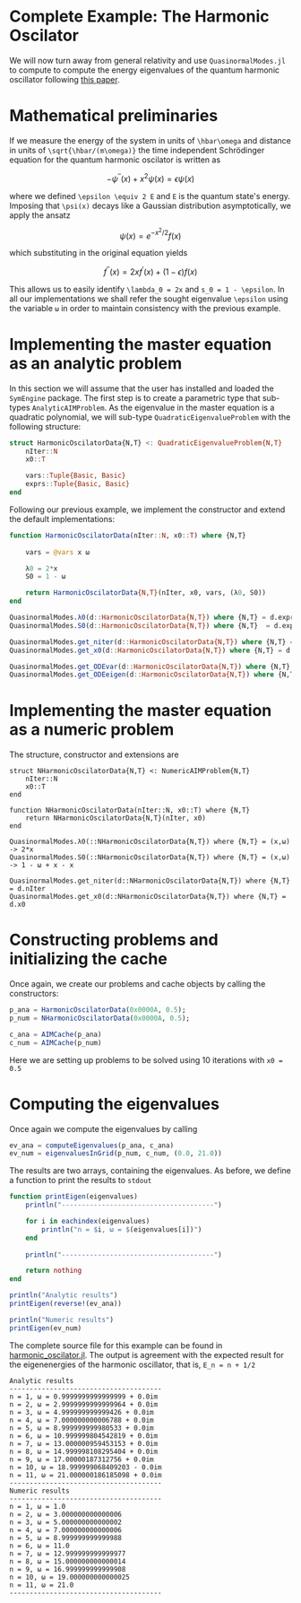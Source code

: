 # Complete Example: The Harmonic Oscilator

We will now turn away from general relativity and use `QuasinormalModes.jl` to compute to compute the energy eigenvalues of the quantum harmonic oscillator following [this paper](https://arxiv.org/abs/1111.5024).

# Mathematical preliminaries

If we measure the energy of the system in units of ``\hbar\omega`` and distance in units of ``\sqrt{\hbar/(m\omega)}`` the time independent Schrödinger equation for the quantum harmonic oscilator is written as

```math
-\psi^{\prime\prime}(x) + x^2\psi(x) = \epsilon\psi(x)
```
where we defined ``\epsilon \equiv 2 E`` and ``E`` is the quantum state's energy. Imposing that ``\psi(x)`` decays like a Gaussian distribution asymptotically, we apply the ansatz

```math
\psi(x) = e^{-x^2/2}f(x)
```
which substituting in the original equation yields

```math
f^{\prime\prime}(x) = 2 x f^\prime(x) + (1-\epsilon)f(x)
```

This allows us to easily identify ``\lambda_0 = 2x`` and ``s_0 = 1 - \epsilon``. In all our implementations we shall refer the sought eigenvalue ``\epsilon`` using the variable `ω` in order to maintain consistency with the previous example.

# Implementing the master equation as an analytic problem

In this section we will assume that the user has installed and loaded the `SymEngine` package. The first step is to create a parametric type that sub-types `AnalyticAIMProblem`. As the eigenvalue in the master equation is a quadratic polynomial, we will sub-type `QuadraticEigenvalueProblem` with the following structure:

```julia
struct HarmonicOscilatorData{N,T} <: QuadraticEigenvalueProblem{N,T}
    nIter::N
    x0::T

    vars::Tuple{Basic, Basic}
    exprs::Tuple{Basic, Basic}
end
```
Following our previous example, we implement the constructor and extend the default implementations:

```julia
function HarmonicOscilatorData(nIter::N, x0::T) where {N,T}
	
    vars = @vars x ω

    λ0 = 2*x
    S0 = 1 - ω

    return HarmonicOscilatorData{N,T}(nIter, x0, vars, (λ0, S0))
end

QuasinormalModes.λ0(d::HarmonicOscilatorData{N,T}) where {N,T} = d.exprs[1]
QuasinormalModes.S0(d::HarmonicOscilatorData{N,T}) where {N,T}  = d.exprs[2]

QuasinormalModes.get_niter(d::HarmonicOscilatorData{N,T}) where {N,T} = d.nIter
QuasinormalModes.get_x0(d::HarmonicOscilatorData{N,T}) where {N,T} = d.x0

QuasinormalModes.get_ODEvar(d::HarmonicOscilatorData{N,T}) where {N,T} = d.vars[1]
QuasinormalModes.get_ODEeigen(d::HarmonicOscilatorData{N,T}) where {N,T} = d.vars[2]
```

# Implementing the master equation as a numeric problem

The structure, constructor and extensions are

```
struct NHarmonicOscilatorData{N,T} <: NumericAIMProblem{N,T}
    nIter::N
    x0::T
end

function NHarmonicOscilatorData(nIter::N, x0::T) where {N,T}
    return NHarmonicOscilatorData{N,T}(nIter, x0)
end

QuasinormalModes.λ0(::NHarmonicOscilatorData{N,T}) where {N,T} = (x,ω) -> 2*x
QuasinormalModes.S0(::NHarmonicOscilatorData{N,T}) where {N,T} = (x,ω) -> 1 - ω + x - x

QuasinormalModes.get_niter(d::NHarmonicOscilatorData{N,T}) where {N,T} = d.nIter
QuasinormalModes.get_x0(d::NHarmonicOscilatorData{N,T}) where {N,T} = d.x0
```

# Constructing problems and initializing the cache

Once again, we create our problems and cache objects by calling the constructors:

```julia
p_ana = HarmonicOscilatorData(0x0000A, 0.5);
p_num = NHarmonicOscilatorData(0x0000A, 0.5);

c_ana = AIMCache(p_ana)
c_num = AIMCache(p_num)
```

Here we are setting up problems to be solved using 10 iterations with `x0 = 0.5`

# Computing the eigenvalues

Once again we compute the eigenvalues by calling

```julia
ev_ana = computeEigenvalues(p_ana, c_ana)
ev_num = eigenvaluesInGrid(p_num, c_num, (0.0, 21.0))
```

The results are two arrays, containing the eigenvalues. As before, we define a function to print the results to `stdout`

```julia
function printEigen(eigenvalues)
    println("--------------------------------------")

    for i in eachindex(eigenvalues)
        println("n = $i, ω = $(eigenvalues[i])")
    end
    
    println("--------------------------------------")

    return nothing
end

println("Analytic results")
printEigen(reverse!(ev_ana))

println("Numeric results")
printEigen(ev_num)
```

The complete source file for this example can be found in [harmonic_oscilator.jl](https://github.com/lucass-carneiro/QuasinormalModes.jl/blob/master/examples/harmonic_oscilator.jl). The output is agreement with the expected result for the eigenenergies of the harmonic oscillator, that is, ``E_n = n + 1/2``

```
Analytic results
--------------------------------------
n = 1, ω = 0.9999999999999999 + 0.0im
n = 2, ω = 2.9999999999999964 + 0.0im
n = 3, ω = 4.999999999999426 + 0.0im
n = 4, ω = 7.000000000006788 + 0.0im
n = 5, ω = 8.999999999980533 + 0.0im
n = 6, ω = 10.999999804542819 + 0.0im
n = 7, ω = 13.000000959453153 + 0.0im
n = 8, ω = 14.999998108295404 + 0.0im
n = 9, ω = 17.00000187312756 + 0.0im
n = 10, ω = 18.999999068409203 - 0.0im
n = 11, ω = 21.000000186185098 + 0.0im
--------------------------------------
Numeric results
--------------------------------------
n = 1, ω = 1.0
n = 2, ω = 3.000000000000006
n = 3, ω = 5.000000000000002
n = 4, ω = 7.000000000000006
n = 5, ω = 8.999999999999988
n = 6, ω = 11.0
n = 7, ω = 12.999999999999977
n = 8, ω = 15.000000000000014
n = 9, ω = 16.999999999999908
n = 10, ω = 19.000000000000025
n = 11, ω = 21.0
--------------------------------------
```
